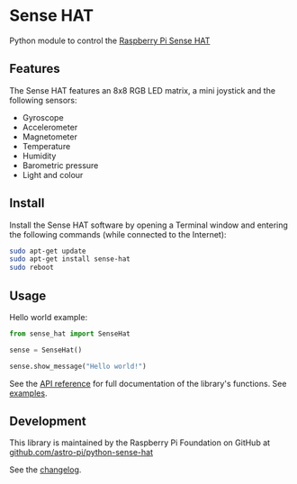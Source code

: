 # Sense HAT

Python module to control the [Raspberry Pi Sense HAT](https://www.raspberrypi.org/products/sense-hat/)

## Features

The Sense HAT features an 8x8 RGB LED matrix, a mini joystick and the following sensors:

- Gyroscope
- Accelerometer
- Magnetometer
- Temperature
- Humidity
- Barometric pressure
- Light and colour

## Install

Install the Sense HAT software by opening a Terminal window and entering the following commands (while connected to the Internet):

```bash
sudo apt-get update
sudo apt-get install sense-hat
sudo reboot
```

## Usage

Hello world example:

```python
from sense_hat import SenseHat

sense = SenseHat()

sense.show_message("Hello world!")
```

See the [API reference](api.md) for full documentation of the library's functions. See [examples](examples/README.md).

## Development

This library is maintained by the Raspberry Pi Foundation on GitHub at [github.com/astro-pi/python-sense-hat](https://github.com/astro-pi/python-sense-hat)

See the [changelog](changelog.md).
